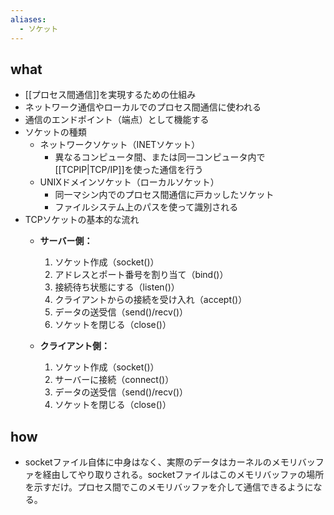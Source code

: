 ```yaml
---
aliases:
  - ソケット
---
```

## what
- [[プロセス間通信]]を実現するための仕組み
- ネットワーク通信やローカルでのプロセス間通信に使われる
- 通信のエンドポイント（端点）として機能する
- ソケットの種類
	- ネットワークソケット（INETソケット）
		- 異なるコンピュータ間、または同一コンピュータ内で[[TCPIP|TCP/IP]]を使った通信を行う
	- UNIXドメインソケット（ローカルソケット）
		- 同一マシン内でのプロセス間通信に戸カッしたソケット
		- ファイルシステム上のパスを使って識別される
- TCPソケットの基本的な流れ
	- **サーバー側：**
		1. ソケット作成（socket()）
		2. アドレスとポート番号を割り当て（bind()）
		3. 接続待ち状態にする（listen()）
		4. クライアントからの接続を受け入れ（accept()）
		5. データの送受信（send()/recv()）
		6. ソケットを閉じる（close()）
	
	- **クライアント側：**
		1. ソケット作成（socket()）
		2. サーバーに接続（connect()）
		3. データの送受信（send()/recv()）
		4. ソケットを閉じる（close()）
## how
- socketファイル自体に中身はなく、実際のデータはカーネルのメモリバッファを経由してやり取りされる。socketファイルはこのメモリバッファの場所を示すだけ。プロセス間でこのメモリバッファを介して通信できるようになる。